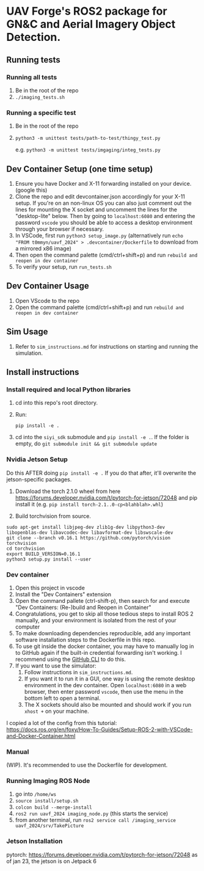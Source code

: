 # UAV Forge's ROS2 package for GN&C and Aerial Imagery Object Detection.

## Running tests
### Running all tests
1. Be in the root of the repo
2. `./imaging_tests.sh`

### Running a specific test
1. Be in the root of the repo
2. `python3 -m unittest tests/path-to-test/thingy_test.py`

	e.g. `python3 -m unittest tests/imgaging/integ_tests.py`

## Dev Container Setup (one time setup)
1. Ensure you have Docker and X-11 forwarding installed on your device. (google this)
2. Clone the repo and edit devcontainer.json accordingly for your X-11 setup. If you're on an non-linux OS you can also just comment out the lines for mounting the X socket and uncomment the lines for the "desktop-lite" below. Then by going to `localhost:6080` and entering the password `vscode` you should be able to access a desktop environment through your browser if necessary. 
3. In VSCode, first run `python3 setup_image.py` (alternatively run `echo "FROM t0mmyn/uavf_2024" > .devcontainer/Dockerfile` to download from a mirrored x86 image)
4. Then open the command palette (cmd/ctrl+shift+p) and run `rebuild and reopen in dev container`
5. To verify your setup, run `run_tests.sh`

## Dev Container Usage
1. Open VScode to the repo
2. Open the command palette (cmd/ctrl+shift+p) and run `rebuild and reopen in dev container`

## Sim Usage

1. Refer to `sim_instructions.md` for instructions on starting and running the simulation.


## Install instructions

### Install required and local Python libraries

1. cd into this repo's root directory.

2. Run:
	```
	pip install -e .
	```

3. cd into the `siyi_sdk` submodule and `pip install -e .`. If the folder is empty, do `git submodule init && git submodule update`

### Nvidia Jetson Setup

Do this AFTER doing `pip install -e .` If you do that after, it'll overwrite the jetson-specific packages.

1. Download the torch 2.1.0 wheel from here https://forums.developer.nvidia.com/t/pytorch-for-jetson/72048 and pip install it (e.g. `pip install torch-2.1..0-cp<blahblah>.whl`)

2. Build torchvision from source.
```
sudo apt-get install libjpeg-dev zlib1g-dev libpython3-dev libopenblas-dev libavcodec-dev libavformat-dev libswscale-dev
git clone --branch v0.16.1 https://github.com/pytorch/vision torchvision
cd torchvision
export BUILD_VERSION=0.16.1
python3 setup.py install --user
```


### Dev container

1. Open this project in vscode
2. Install the "Dev Containers" extension
3. Open the command pallete (ctrl-shift-p), then search for and execute "Dev Containers: (Re-)build and Reopen in Container"
4. Congratulations, you get to skip all those tedious steps to install ROS 2 manually, and your environment is isolated from the rest of your computer
5. To make downloading dependencies reproducible, add any important software installation steps to the Dockerfile in this repo.
6. To use git inside the docker container, you may have to manually log in to GitHub again if the built-in credential forwarding isn't working. I recommend using the [GitHub CLI](https://cli.github.com/) to do this.
7. If you want to use the simulator:
	1. Follow instructions in `sim_instructions.md`.
	2. If you want it to run it in a GUI, one way is using the remote desktop environment in the dev container. Open `localhost:6080` in a web browser, then enter password `vscode`, then use the menu in the bottom left to open a terminal.
	3. The X sockets should also be mounted and should work if you run `xhost +` on your machine.


I copied a lot of the config from this tutorial: https://docs.ros.org/en/foxy/How-To-Guides/Setup-ROS-2-with-VSCode-and-Docker-Container.html


### Manual

(WIP). It's recommended to use the Dockerfile for development.

### Running Imaging ROS Node
1. go into `/home/ws`
2. `source install/setup.sh`
3. `colcon build --merge-install`
4. `ros2 run uavf_2024 imaging_node.py` (this starts the service)
5. from another terminal, run `ros2 service call /imaging_service uavf_2024/srv/TakePicture`

### Jetson Installation
pytorch: https://forums.developer.nvidia.com/t/pytorch-for-jetson/72048
as of jan 23, the jetson is on Jetpack 6
